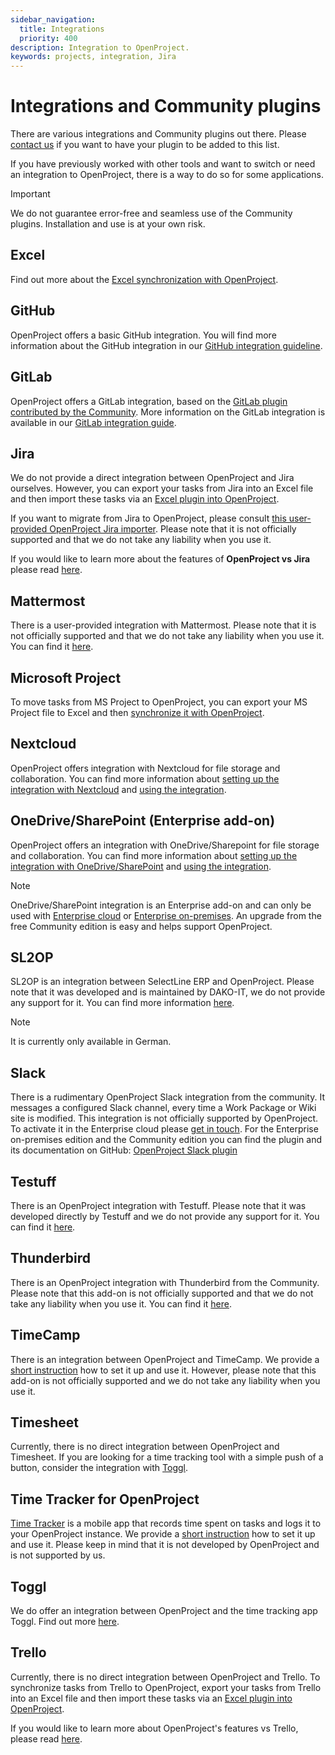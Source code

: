 ```yaml
---
sidebar_navigation:
  title: Integrations
  priority: 400
description: Integration to OpenProject.
keywords: projects, integration, Jira
---
```

# Integrations and Community plugins

There are various integrations and Community plugins out there. Please [contact us](https://www.openproject.org/contact/) if you want to have your plugin to be added to this list.

If you have previously worked with other tools and want to switch or need an integration to OpenProject, there is a way to do so for some applications.

> [!IMPORTANT]
> We do not guarantee error-free and seamless use of the Community plugins. Installation and use is at your own risk.

## Excel

Find out more about the [Excel synchronization with OpenProject](./excel-synchronization).

## GitHub

OpenProject offers a basic GitHub integration. You will find more information about the GitHub integration in our [GitHub integration guideline](./github-integration/).

## GitLab

OpenProject offers a GitLab integration, based on the [GitLab plugin contributed by the Community](https://github.com/btey/openproject-gitlab-integration). More information on the GitLab integration is available in our [GitLab integration guide](./gitlab-integration/).

## Jira

We do not provide a direct integration between OpenProject and Jira ourselves. However, you can export your tasks from Jira into an Excel file and then import these tasks via an [Excel plugin into OpenProject](./excel-synchronization).

If you want to migrate from Jira to OpenProject, please consult [this user-provided OpenProject Jira importer](https://github.com/dotnetfactory/openproject-jira-importer). Please note that it is not officially supported and that we do not take any liability when you use it. 

If you would like to learn more about the features of **OpenProject vs Jira** please read [here](https://www.openproject.org/blog/open-source-jira-alternative/).

## Mattermost

There is a user-provided integration with Mattermost. Please note that it is not officially supported and that we do not take any liability when you use it. You can find it [here](https://github.com/girish17/op-mattermost).

## Microsoft Project

To move tasks from MS Project to OpenProject, you can export your MS Project file to Excel and then [synchronize it with OpenProject]( ./excel-synchronization/).

## Nextcloud

OpenProject offers integration with Nextcloud for file storage and collaboration. You can find more information about [setting up the integration with Nextcloud](./nextcloud) and [using the integration](../../user-guide/file-management/nextcloud-integration/).

## OneDrive/SharePoint (Enterprise add-on)

OpenProject offers an integration with OneDrive/Sharepoint for file storage and collaboration. You can find more information about [setting up the integration with OneDrive/SharePoint](./one-drive) and [using the integration](../../user-guide/file-management/one-drive-integration/).

> [!NOTE]
> OneDrive/SharePoint integration is an Enterprise add-on and can only be used with [Enterprise cloud](../../enterprise-guide/enterprise-cloud-guide/) or [Enterprise on-premises](../../enterprise-guide/enterprise-on-premises-guide/). An upgrade from the free Community edition is easy and helps support OpenProject.


## SL2OP 

SL2OP is an integration between SelectLine ERP and OpenProject. Please note that it was developed and is maintained by DAKO-IT, we do not provide any support for it. You can find more information [here](https://dako-it.com/captain-finn-software-fuer-selectline/schnittstelle-openproject-fuer-selectline/detail/80).

> [!NOTE]
> It is currently only available in German. 

## Slack

There is a rudimentary OpenProject Slack integration from the community. It messages a configured Slack channel, every time a Work Package or Wiki site is modified. This integration is not officially supported by OpenProject.
To activate it in the Enterprise cloud please [get in touch](https://www.openproject.org/contact/). For the Enterprise on-premises edition and the Community edition you can find the plugin and its documentation on GitHub: [OpenProject Slack plugin](https://github.com/opf/openproject-slack)

## Testuff

There is an OpenProject integration with Testuff. Please note that it was developed directly by Testuff and we do not provide any support for it. You can find it [here](https://testuff.com/product/help/openproject/).

## Thunderbird

There is an OpenProject integration with Thunderbird from the Community. Please note that this add-on is not officially supported and that we do not take any liability when you use it. You can find it [here](https://addons.thunderbird.net/en-GB/thunderbird/addon/thunderbird-openproject/).

## TimeCamp

There is an integration between OpenProject and TimeCamp. We provide a [short instruction](../../user-guide/time-and-costs/time-tracking/timecamp-integration/) how to set it up and use it. However, please note that this add-on is not officially supported and we do not take any liability when you use it.

## Timesheet

Currently, there is no direct integration between OpenProject and Timesheet. If you are looking for a time tracking tool with a simple push of a button, consider the integration with [Toggl](../../user-guide/time-and-costs/time-tracking/toggl-integration/).

## Time Tracker for OpenProject

[Time Tracker](https://open-time-tracker.com/) is a mobile app that records time spent on tasks and logs it to your OpenProject instance. We provide a [short instruction](../../user-guide/time-and-costs/time-tracking/time-tracker-integration/) how to set it up and use it.  Please keep in mind that it is not developed by OpenProject and is not supported by us.

## Toggl

We do offer an integration between OpenProject and the time tracking app Toggl. Find out more [here](../../user-guide/time-and-costs/time-tracking/toggl-integration/).

## Trello

Currently, there is no direct integration between OpenProject and Trello. To synchronize tasks from Trello to OpenProject, export your tasks from Trello into an Excel file and then import these tasks via an [Excel plugin into OpenProject](./excel-synchronization).

If you would like to learn more about OpenProject's features vs Trello, please read [here](https://www.openproject.org/blog/trello-alternative/).
